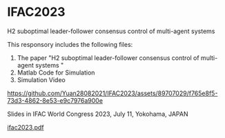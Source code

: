 # IFAC2023
H2 suboptimal leader-follower consensus control of multi-agent systems 

This responsory includes the following files:
1. The paper "H2 suboptimal leader-follower consensus control of multi-agent systems "
2. Matlab Code for Simulation
3. Simulation Video

https://github.com/Yuan28082021/IFAC2023/assets/89707029/f765e8f5-73d3-4862-8e53-e9c7976a900e

Slides in IFAC World Congress 2023, July 11, Yokohama, JAPAN

[ifac2023.pdf](https://github.com/Yuan28082021/IFAC2023/files/12067480/ifac2023.pdf)
